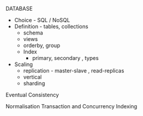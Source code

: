DATABASE
- Choice - SQL / NoSQL
- Definition - tables, collections
    - schema
    - views
    - orderby, group
    - Index
        - primary, secondary , types
- Scaling 
    - replication - master-slave , read-replicas 
    - vertical
    - sharding 


Eventual Consistency


Normalisation
Transaction and Concurrency
Indexing 



